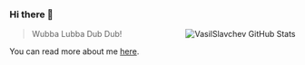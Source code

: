 <!--
**VasilSlavchev/vasilslavchev** is a ✨ _special_ ✨ repository because its `README.md` (this file) appears on your GitHub profile.
Here are some ideas to get you started:
- 🔭 I’m currently working on ...
- 🌱 I’m currently learning ...
- 👯 I’m looking to collaborate on ...
- 🤔 I’m looking for help with ...
- 💬 Ask me about ...
- 📫 How to reach me: ...
- 😄 Pronouns: ...
- ⚡ Fun fact: ...
-->
### Hi there 👋

<div class="position-relative">
    <div class="Box mt-4">
        <div class="Box-body p-4">
            <article class="markdown-body entry-content container-lg f5" itemprop="text">
                <p class="mb-0 f6 color-text-secondary">
                    <a href="/VasilSlavchev/projects/stargazers" class="pinned-item-meta Link--muted ">
                        <img src="https://github-readme-stats.vercel.app/api?username=VasilSlavchev&amp;show_icons=true" alt="VasilSlavchev GitHub Stats" align="right">
                    </a>
                </p>
                <!-- 
                <div class="pinned-item-list-item-content">
                    <p class="pinned-item-desc color-text-secondary text-small d-block mt-2 mb-3">
                        Most Used Languages
                    </p>
                    <p class="mb-0 f6 color-text-secondary">
                        <a href="/VasilSlavchev/projects/stargazers" class="pinned-item-meta Link--muted ">
                            <img src="https://github-readme-stats.vercel.app/api/top-langs/?username=VasilSlavchev&amp;layout=compact" alt="VasilSlavchev Most Used Languages">
                        </a>
                    </p> 
                </div>
                 -->
                <blockquote>
                <p>Wubba Lubba Dub Dub!</p>
                </blockquote>
                <div class="d-flex flex-justify-between">
                    <div class="text-mono text-small mb-3 text-bold flex-auto min-width-0">
                        <p>You can read more <span class="color-text-tertiary"> about me </span>
                            <a href="https://VasilSlavchev.info" class="no-underline Link--primary">here</a>.
                        <p>
                    </div>
                </div>
            </article>
        </div>
    </div>
</div>
